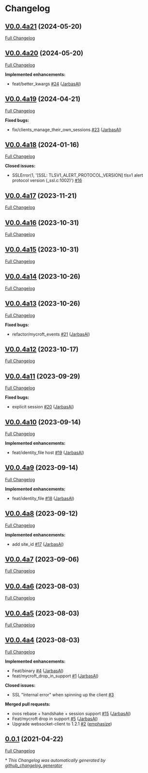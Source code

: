 # Changelog

## [V0.0.4a21](https://github.com/JarbasHiveMind/hivemind-websocket-client/tree/V0.0.4a21) (2024-05-20)

[Full Changelog](https://github.com/JarbasHiveMind/hivemind-websocket-client/compare/V0.0.4a20...V0.0.4a21)

## [V0.0.4a20](https://github.com/JarbasHiveMind/hivemind-websocket-client/tree/V0.0.4a20) (2024-05-20)

[Full Changelog](https://github.com/JarbasHiveMind/hivemind-websocket-client/compare/V0.0.4a19...V0.0.4a20)

**Implemented enhancements:**

- feat/better\_kwargs [\#24](https://github.com/JarbasHiveMind/hivemind-websocket-client/pull/24) ([JarbasAl](https://github.com/JarbasAl))

## [V0.0.4a19](https://github.com/JarbasHiveMind/hivemind-websocket-client/tree/V0.0.4a19) (2024-04-21)

[Full Changelog](https://github.com/JarbasHiveMind/hivemind-websocket-client/compare/V0.0.4a18...V0.0.4a19)

**Fixed bugs:**

- fix/clients\_manage\_their\_own\_sessions [\#23](https://github.com/JarbasHiveMind/hivemind-websocket-client/pull/23) ([JarbasAl](https://github.com/JarbasAl))

## [V0.0.4a18](https://github.com/JarbasHiveMind/hivemind-websocket-client/tree/V0.0.4a18) (2024-01-16)

[Full Changelog](https://github.com/JarbasHiveMind/hivemind-websocket-client/compare/V0.0.4a17...V0.0.4a18)

**Closed issues:**

-  SSLError\(1, '\[SSL: TLSV1\_ALERT\_PROTOCOL\_VERSION\] tlsv1 alert protocol version \(\_ssl.c:1002\)'\)  [\#16](https://github.com/JarbasHiveMind/hivemind-websocket-client/issues/16)

## [V0.0.4a17](https://github.com/JarbasHiveMind/hivemind-websocket-client/tree/V0.0.4a17) (2023-11-21)

[Full Changelog](https://github.com/JarbasHiveMind/hivemind-websocket-client/compare/V0.0.4a16...V0.0.4a17)

## [V0.0.4a16](https://github.com/JarbasHiveMind/hivemind-websocket-client/tree/V0.0.4a16) (2023-10-31)

[Full Changelog](https://github.com/JarbasHiveMind/hivemind-websocket-client/compare/V0.0.4a15...V0.0.4a16)

## [V0.0.4a15](https://github.com/JarbasHiveMind/hivemind-websocket-client/tree/V0.0.4a15) (2023-10-31)

[Full Changelog](https://github.com/JarbasHiveMind/hivemind-websocket-client/compare/V0.0.4a14...V0.0.4a15)

## [V0.0.4a14](https://github.com/JarbasHiveMind/hivemind-websocket-client/tree/V0.0.4a14) (2023-10-26)

[Full Changelog](https://github.com/JarbasHiveMind/hivemind-websocket-client/compare/V0.0.4a13...V0.0.4a14)

## [V0.0.4a13](https://github.com/JarbasHiveMind/hivemind-websocket-client/tree/V0.0.4a13) (2023-10-26)

[Full Changelog](https://github.com/JarbasHiveMind/hivemind-websocket-client/compare/V0.0.4a12...V0.0.4a13)

**Fixed bugs:**

- refactor/mycroft\_events [\#21](https://github.com/JarbasHiveMind/hivemind-websocket-client/pull/21) ([JarbasAl](https://github.com/JarbasAl))

## [V0.0.4a12](https://github.com/JarbasHiveMind/hivemind-websocket-client/tree/V0.0.4a12) (2023-10-17)

[Full Changelog](https://github.com/JarbasHiveMind/hivemind-websocket-client/compare/V0.0.4a11...V0.0.4a12)

## [V0.0.4a11](https://github.com/JarbasHiveMind/hivemind-websocket-client/tree/V0.0.4a11) (2023-09-29)

[Full Changelog](https://github.com/JarbasHiveMind/hivemind-websocket-client/compare/V0.0.4a10...V0.0.4a11)

**Fixed bugs:**

- explicit session [\#20](https://github.com/JarbasHiveMind/hivemind-websocket-client/pull/20) ([JarbasAl](https://github.com/JarbasAl))

## [V0.0.4a10](https://github.com/JarbasHiveMind/hivemind-websocket-client/tree/V0.0.4a10) (2023-09-14)

[Full Changelog](https://github.com/JarbasHiveMind/hivemind-websocket-client/compare/V0.0.4a9...V0.0.4a10)

**Implemented enhancements:**

- feat/identity\_file host [\#19](https://github.com/JarbasHiveMind/hivemind-websocket-client/pull/19) ([JarbasAl](https://github.com/JarbasAl))

## [V0.0.4a9](https://github.com/JarbasHiveMind/hivemind-websocket-client/tree/V0.0.4a9) (2023-09-14)

[Full Changelog](https://github.com/JarbasHiveMind/hivemind-websocket-client/compare/V0.0.4a8...V0.0.4a9)

**Implemented enhancements:**

- feat/identity\_file [\#18](https://github.com/JarbasHiveMind/hivemind-websocket-client/pull/18) ([JarbasAl](https://github.com/JarbasAl))

## [V0.0.4a8](https://github.com/JarbasHiveMind/hivemind-websocket-client/tree/V0.0.4a8) (2023-09-12)

[Full Changelog](https://github.com/JarbasHiveMind/hivemind-websocket-client/compare/V0.0.4a7...V0.0.4a8)

**Implemented enhancements:**

- add site\_id [\#17](https://github.com/JarbasHiveMind/hivemind-websocket-client/pull/17) ([JarbasAl](https://github.com/JarbasAl))

## [V0.0.4a7](https://github.com/JarbasHiveMind/hivemind-websocket-client/tree/V0.0.4a7) (2023-09-06)

[Full Changelog](https://github.com/JarbasHiveMind/hivemind-websocket-client/compare/V0.0.4a6...V0.0.4a7)

## [V0.0.4a6](https://github.com/JarbasHiveMind/hivemind-websocket-client/tree/V0.0.4a6) (2023-08-03)

[Full Changelog](https://github.com/JarbasHiveMind/hivemind-websocket-client/compare/V0.0.4a5...V0.0.4a6)

## [V0.0.4a5](https://github.com/JarbasHiveMind/hivemind-websocket-client/tree/V0.0.4a5) (2023-08-03)

[Full Changelog](https://github.com/JarbasHiveMind/hivemind-websocket-client/compare/V0.0.4a4...V0.0.4a5)

## [V0.0.4a4](https://github.com/JarbasHiveMind/hivemind-websocket-client/tree/V0.0.4a4) (2023-08-03)

[Full Changelog](https://github.com/JarbasHiveMind/hivemind-websocket-client/compare/0.0.1...V0.0.4a4)

**Implemented enhancements:**

- Feat/binary [\#4](https://github.com/JarbasHiveMind/hivemind-websocket-client/pull/4) ([JarbasAl](https://github.com/JarbasAl))
- feat/mycroft\_drop\_in\_support [\#1](https://github.com/JarbasHiveMind/hivemind-websocket-client/pull/1) ([JarbasAl](https://github.com/JarbasAl))

**Closed issues:**

- SSL "Internal error" when spinning up the client  [\#3](https://github.com/JarbasHiveMind/hivemind-websocket-client/issues/3)

**Merged pull requests:**

- ovos rebase + handshake + session support [\#15](https://github.com/JarbasHiveMind/hivemind-websocket-client/pull/15) ([JarbasAl](https://github.com/JarbasAl))
- Feat/mycroft drop in support [\#5](https://github.com/JarbasHiveMind/hivemind-websocket-client/pull/5) ([JarbasAl](https://github.com/JarbasAl))
- Upgrade websocket-client to 1.2.1 [\#2](https://github.com/JarbasHiveMind/hivemind-websocket-client/pull/2) ([emphasize](https://github.com/emphasize))

## [0.0.1](https://github.com/JarbasHiveMind/hivemind-websocket-client/tree/0.0.1) (2021-04-22)

[Full Changelog](https://github.com/JarbasHiveMind/hivemind-websocket-client/compare/50c474cc7afa10809e712839621b0f28a364d0f8...0.0.1)



\* *This Changelog was automatically generated by [github_changelog_generator](https://github.com/github-changelog-generator/github-changelog-generator)*
